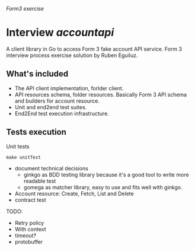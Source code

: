 *Form3 exercise*
# Interview *accountapi*

 A client library in Go to access Form 3 fake account API service. Form 3 interview process exercise solution by Ruben Eguiluz.

## What's included

- The API client implementation, forlder client. 
- API resources schema, folder resources. Basically Form 3 API schema and builders for account resource.
- Unit and end2end test suites.
- End2End test execution infrastructure.

## Tests execution

Unit tests
```
make unitTest
```

* document technical decisions
  * ginkgo as BDD testing library because it's a good tool to write more readable test
  * gomega as matcher library, easy to use and fits well with ginkgo.
* Account resource: Create, Fetch, List and Delete
* contract test

TODO:

* Retry policy
* With context
* timeout?
* protobuffer
